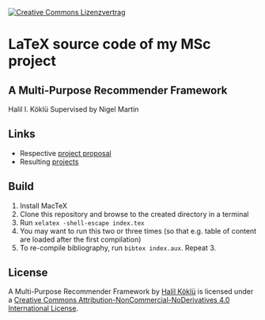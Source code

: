 <a rel="license" href="http://creativecommons.org/licenses/by-nc-nd/4.0/"><img alt="Creative Commons Lizenzvertrag" style="border-width:0" src="https://i.creativecommons.org/l/by-nc-nd/4.0/80x15.png" /></a>

# LaTeX source code of my MSc project

## A Multi-Purpose Recommender Framework
Halil I. Köklü
Supervised by Nigel Martin

## Links

- Respective [project proposal](https://github.com/msc-project-proposal)
- Resulting [projects](https://github.com/recowise-vagrant)

## Build

1. Install MacTeX
2. Clone this repository and browse to the created directory in a terminal
3. Run `xelatex -shell-escape index.tex`
4. You may want to run this two or three times (so that e.g. table of content are loaded after the first compilation)
5. To re-compile bibliography, run `bibtex index.aux`. Repeat 3.

## License

<span xmlns:dct="http://purl.org/dc/terms/" property="dct:title">A Multi-Purpose Recommender Framework</span> by <a xmlns:cc="http://creativecommons.org/ns#" href="https://github.com/halk/msc-project-report" property="cc:attributionName" rel="cc:attributionURL">Halil Köklü</a> is licensed under a <a rel="license" href="http://creativecommons.org/licenses/by-nc-nd/4.0/">Creative Commons Attribution-NonCommercial-NoDerivatives 4.0 International License</a>.

